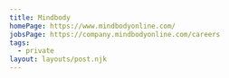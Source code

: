 ```yaml
---
title: Mindbody
homePage: https://www.mindbodyonline.com/
jobsPage: https://company.mindbodyonline.com/careers
tags:
  - private
layout: layouts/post.njk
---
```

